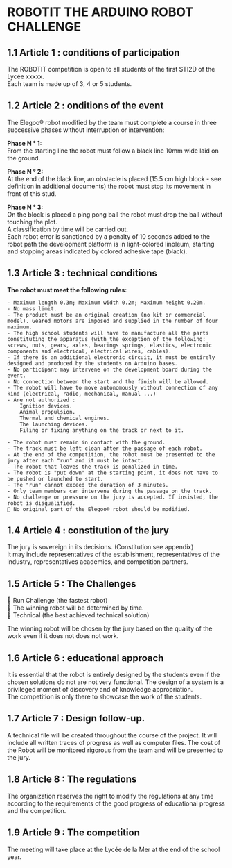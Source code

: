 # ROBOTIT THE ARDUINO ROBOT CHALLENGE

## 1.1 Article 1 : conditions of participation
  The ROBOTIT competition is open to all students of the first STI2D of the Lycée xxxxx.<br>
  Each team is made up of 3, 4 or 5 students.
  

## 1.2 Article 2 : onditions of the event
  The Elegoo® robot modified by the team must complete a course in three successive phases without interruption or intervention:
  
**Phase N ° 1:**<br> 
  From the starting line the robot must follow a black line 10mm wide laid on the ground.
  
**Phase N ° 2:**<br> 
  At the end of the black line, an obstacle is placed (15.5 cm high block - see definition in additional documents) the robot must stop its movement in front of this stud.
  
**Phase N ° 3:** <br>
  On the block is placed a ping pong ball the robot must drop the ball without touching the plot.<br>
  A classification by time will be carried out.<br>
  Each robot error is sanctioned by a penalty of 10 seconds added to the robot path the development platform is in light-colored linoleum, starting and stopping areas indicated   by colored adhesive tape (black).


## 1.3 Article 3 : technical conditions
  **The robot must meet the following rules:**
  ```
  - Maximum length 0.3m; Maximum width 0.2m; Maximum height 0.20m.
  - No mass limit.
  - The product must be an original creation (no kit or commercial model). Geared motors are imposed and supplied in the number of four maximum.
  - The high school students will have to manufacture all the parts constituting the apparatus (with the exception of the following: screws, nuts, gears, axles, bearings springs, elastics, electronic components and electrical, electrical wires, cables).
  - If there is an additional electronic circuit, it must be entirely designed and produced by the students on Arduino bases.
  - No participant may intervene on the development board during the event.
  - No connection between the start and the finish will be allowed.
  - The robot will have to move autonomously without connection of any kind (electrical, radio, mechanical, manual ...)
  - Are not authorized :
      Ignition devices.
      Animal propulsion.
      Thermal and chemical engines.
      The launching devices.
      Filing or fixing anything on the track or next to it.

  - The robot must remain in contact with the ground.
  - The track must be left clean after the passage of each robot.
  - At the end of the competition, the robot must be presented to the jury after each "run" and it must be intact.
  - The robot that leaves the track is penalized in time.
  - The robot is "put down" at the starting point, it does not have to be pushed or launched to start.
  - The "run" cannot exceed the duration of 3 minutes.
  - Only team members can intervene during the passage on the track.
  - No challenge or pressure on the jury is accepted. If insisted, the robot is disqualified.
 📛 No original part of the Elegoo® robot should be modified.
  ```


## 1.4 Article 4 : constitution of the jury
  The jury is sovereign in its decisions. (Constitution see appendix)<br>
  It may include representatives of the establishment, representatives of the industry, representatives academics, and competition partners.
  
  
## 1.5 Article 5 : The Challenges

  📢 Run Challenge (the fastest robot)<br>
  📢 The winning robot will be determined by time.<br>
  📢 Technical (the best achieved technical solution)<br>

  The winning robot will be chosen by the jury based on the quality of the work even if it does not does not work.
  
  
## 1.6 Article 6 : educational approach
  It is essential that the robot is entirely designed by the students even if the chosen solutions do not are not very functional. The design of a system is a privileged moment   of discovery and of knowledge appropriation.<br>
  The competition is only there to showcase the work of the students.
  
  
## 1.7 Article 7 : Design follow-up.
  A technical file will be created throughout the course of the project. It will include all written traces of progress as well as computer files. The cost of the Robot will be   monitored rigorous from the team and will be presented to the jury.
  
  
## 1.8 Article 8 : The regulations
  The organization reserves the right to modify the regulations at any time according to the requirements of the good progress of educational progress and the competition.
  
## 1.9 Article 9 : The competition
  The meeting will take place at the Lycée de la Mer at the end of the school year.
